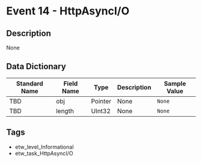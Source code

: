 # Event 14 - HttpAsyncI/O

## Description
None

## Data Dictionary
|Standard Name|Field Name|Type|Description|Sample Value|
|---|---|---|---|---|
|TBD|obj|Pointer|None|`None`|
|TBD|length|UInt32|None|`None`|

## Tags
* etw_level_Informational
* etw_task_HttpAsyncI/O